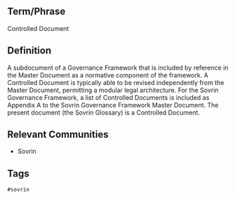 ## Term/Phrase
Controlled Document

## Definition
A subdocument of a Governance Framework that is included by reference in the Master Document as a normative component of the framework. A Controlled Document is typically able to be revised independently from the Master Document, permitting a modular legal architecture. For the Sovrin Governance Framework, a list of Controlled Documents is included as Appendix A to the Sovrin Governance Framework Master Document. The present document (the Sovrin Glossary) is a Controlled Document.

## Relevant Communities
* Sovrin

## Tags
```
#sovrin
```
